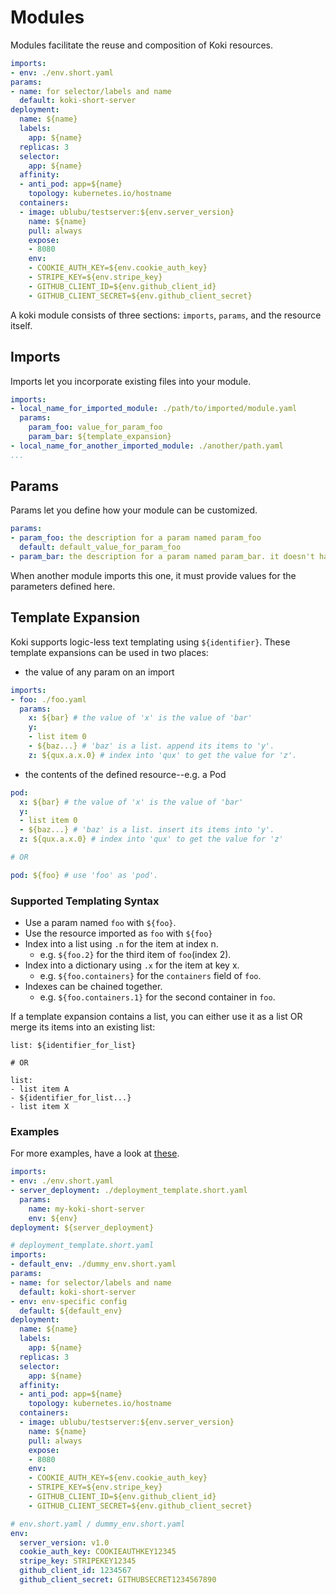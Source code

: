 # Modules

Modules facilitate the reuse and composition of Koki resources.


```yaml
imports:
- env: ./env.short.yaml
params:
- name: for selector/labels and name
  default: koki-short-server
deployment:
  name: ${name}
  labels:
    app: ${name}
  replicas: 3
  selector:
    app: ${name}
  affinity:
  - anti_pod: app=${name}
    topology: kubernetes.io/hostname
  containers:
  - image: ublubu/testserver:${env.server_version}
    name: ${name}
    pull: always
    expose:
    - 8080
    env:
    - COOKIE_AUTH_KEY=${env.cookie_auth_key}
    - STRIPE_KEY=${env.stripe_key}
    - GITHUB_CLIENT_ID=${env.github_client_id}
    - GITHUB_CLIENT_SECRET=${env.github_client_secret}
```

A koki module consists of three sections: `imports`, `params`, and the resource itself.

## Imports

Imports let you incorporate existing files into your module.


```yaml
imports:
- local_name_for_imported_module: ./path/to/imported/module.yaml
  params:
    param_foo: value_for_param_foo
    param_bar: ${template_expansion}
- local_name_for_another_imported_module: ./another/path.yaml
...
```

## Params

Params let you define how your module can be customized.


```yaml
params:
- param_foo: the description for a param named param_foo
  default: default_value_for_param_foo
- param_bar: the description for a param named param_bar. it doesn't have a default value.
```

When another module imports this one, it must provide values for the parameters defined here.

## Template Expansion

Koki supports logic-less text templating using `${identifier}`.
These template expansions can be used in two places:

 * the value of any param on an import

```yaml
imports:
- foo: ./foo.yaml
  params:
    x: ${bar} # the value of 'x' is the value of 'bar'
    y:
    - list item 0
    - ${baz...} # 'baz' is a list. append its items to 'y'.
    z: ${qux.a.x.0} # index into 'qux' to get the value for 'z'.
```

 * the contents of the defined resource--e.g. a Pod

```yaml
pod:
  x: ${bar} # the value of 'x' is the value of 'bar'
  y: 
  - list item 0
  - ${baz...} # 'baz' is a list. insert its items into 'y'.
  z: ${qux.a.x.0} # index into 'qux' to get the value for 'z'

# OR

pod: ${foo} # use 'foo' as 'pod'.
```

### Supported Templating Syntax

* Use a param named `foo` with `${foo}`.
* Use the resource imported as `foo` with `${foo}`
* Index into a list using `.n` for the item at index n.
    - e.g. `${foo.2}` for the third item of `foo`(index 2).
* Index into a dictionary using `.x` for the item at key x.
    - e.g. `${foo.containers}` for the `containers` field of `foo`.
* Indexes can be chained together.
    - e.g. `${foo.containers.1}` for the second container in `foo`.

If a template expansion contains a list, you can either use it as a list OR merge its items into an existing list:

```
list: ${identifier_for_list}

# OR

list:
- list item A
- ${identifier_for_list...}
- list item X
```

### Examples

For more examples, have a look at [these](https://github.com/koki/short/tree/master/testdata/imports).


```yaml
imports:
- env: ./env.short.yaml
- server_deployment: ./deployment_template.short.yaml
  params:
    name: my-koki-short-server
    env: ${env}
deployment: ${server_deployment}
```

```yaml
# deployment_template.short.yaml
imports:
- default_env: ./dummy_env.short.yaml
params:
- name: for selector/labels and name
  default: koki-short-server
- env: env-specific config
  default: ${default_env}
deployment:
  name: ${name}
  labels:
    app: ${name}
  replicas: 3
  selector:
    app: ${name}
  affinity:
  - anti_pod: app=${name}
    topology: kubernetes.io/hostname
  containers:
  - image: ublubu/testserver:${env.server_version}
    name: ${name}
    pull: always
    expose:
    - 8080
    env:
    - COOKIE_AUTH_KEY=${env.cookie_auth_key}
    - STRIPE_KEY=${env.stripe_key}
    - GITHUB_CLIENT_ID=${env.github_client_id}
    - GITHUB_CLIENT_SECRET=${env.github_client_secret}
```

```yaml
# env.short.yaml / dummy_env.short.yaml
env:
  server_version: v1.0
  cookie_auth_key: COOKIEAUTHKEY12345
  stripe_key: STRIPEKEY12345
  github_client_id: 1234567
  github_client_secret: GITHUBSECRET1234567890
```
